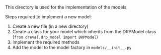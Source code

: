 This directory is used for the implementation of the models.

Steps required to implement a new model:

1. Create a new file (in a new directory)
2. Create a class for your model which inherits from the DRPModel class (`from dreval.drp_model import DRPModel`)
3. Implement the required methods
4. Add the model to the model factory in `models/__init__.py`
